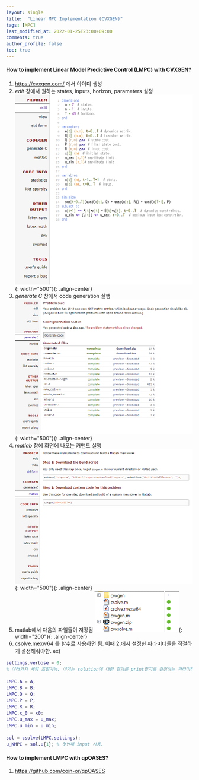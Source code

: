 ```yaml
---
layout: single
title:  "Linear MPC Implementation (CVXGEN)"
tags: [MPC]
last_modified_at: 2022-01-25T23:00+09:00
comments: true
author_profile: false
toc: true
---
```



#### How to implement Linear Model Predictive Control (LMPC) with CVXGEN?

1. https://cvxgen.com/ 에서 아이디 생성
2. *edit* 창에서 원하는 states, inputs, horizon, parameters 설정
    ![title](/fig/cvxgen1.png){: width="500"}{: .align-center}
3. *generate C* 창에서 code generation 실행
    ![title](/fig/cvxgen2.png){: width="500"}{: .align-center}
4. *matlab* 창에 화면에 나오는 커맨드 실행
    ![title](/fig/cvxgen3.png){: width="500"}{: .align-center}
5. matlab에서 다음의 파일들이 저장됨
    ![title](/fig/cvxgen4.png){: width="200"}{: .align-center}
6. csolve.mexw64 를 함수로 사용하면 됨. 이때 2.에서 설정한 파라미터들을 적절하게 설정해줘야함.
ex) 

```matlab
settings.verbose = 0; 
% 여러가지 세팅 조절가능. 이거는 solution에 대한 결과를 print할지를 결정하는 파라미터.

LMPC.A = A;
LMPC.B = B;
LMPC.Q = Q;
LMPC.P = P;
LMPC.R = R;
LMPC.x_0 = x0;
LMPC.u_max = u_max;
LMPC.u_min = u_min;

sol = csolve(LMPC,settings);
u_KMPC = sol.u{1}; % 첫번째 input 사용.

```




#### How to implement LMPC with qpOASES?

1. https://github.com/coin-or/qpOASES

```matlab

```